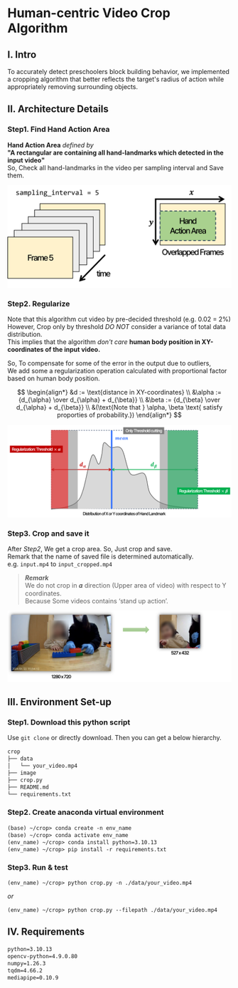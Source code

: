# **Human-centric Video Crop Algorithm**

## **I.** Intro
To accurately detect preschoolers block building behavior, we implemented a cropping algorithm that better reflects the target's radius of action while appropriately removing surrounding objects.

## **II.** Architecture Details

### Step1. Find Hand Action Area
**Hand Action Area** *defined by*  
**"A rectangular are containing all hand-landmarks which detected in the input video"**  
So, Check all hand-landmarks in the video per sampling interval and Save them.
  
<img src="./image/overview.png" width="550" height=""/>

### Step2. Regularize
Note that this algorithm cut video by pre-decided threshold (e.g. 0.02 = 2%)  
However, Crop only by threshold *DO NOT* consider a variance of total data distribution.  
This implies that the algorithm *don't care* **human body position in XY-coordinates of the input video.**  

So, To compensate for some of the error in the output due to outliers,  
We add some a regularization operation calculated with proportional factor based on human body position.  

$$
\begin{align*}
&d := \text{distance in XY-coordinates}  \\ 
&\alpha := {d_{\alpha} \over d_{\alpha} + d_{\beta}} \\ 
&\beta := {d_{\beta} \over d_{\alpha} + d_{\beta}} \\
&(\text{Note that } \alpha, \beta \text{ satisfy proporties of probability.})  
\end{align*}
$$  

<img src="./image/regularize.png" width="800" height=""/>

### Step3. Crop and save it
After *Step2*, We get a crop area. So, Just crop and save.  
Remark that the name of saved file is determined automatically.  
e.g. `input.mp4` to `input_cropped.mp4`  

> __*Remark*__  
We do not crop in 𝜶 direction (Upper area of video) with respect to Y coordinates.  
Because Some videos contains ‘stand up action’.

<img src="./image/example.png" width="900" height=""/>

## III. Environment Set-up

### Step1. Download this python script
Use `git clone` or directly download.
Then you can get a below hierarchy.
```
crop
├── data
│   └── your_video.mp4
├── image
├── crop.py
├── README.md
└── requirements.txt
```


### Step2. Create anaconda virtual environment
```
(base) ~/crop> conda create -n env_name
(base) ~/crop> conda activate env_name
(env_name) ~/crop> conda install python=3.10.13
(env_name) ~/crop> pip install -r requirements.txt
```

### Step3. Run & test
```
(env_name) ~/crop> python crop.py -n ./data/your_video.mp4
```
*or*
```
(env_name) ~/crop> python crop.py --filepath ./data/your_video.mp4
```

## IV. Requirements
```
python=3.10.13
opencv-python=4.9.0.80
numpy=1.26.3
tqdm=4.66.2
mediapipe=0.10.9
```